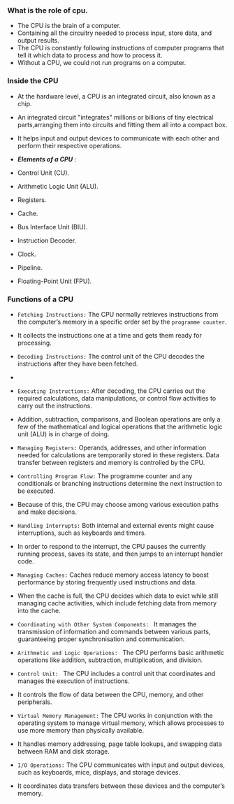 ### What is the role of cpu.

- The CPU is the brain of a computer.
- Containing all the circuitry needed to process input, store data, and output results.
- The CPU is constantly following instructions of computer programs that tell it which data to process and how to process it. 
- Without a CPU, we could not run programs on a computer.

### Inside the CPU

- At the hardware level, a CPU is an integrated circuit, also known as a chip.
- An integrated circuit "integrates" millions or billions of tiny electrical parts,arranging them into circuits and fitting them all into a compact box.
- It helps input and output devices to communicate with each other and perform their respective operations.

- ***Elements of a CPU*** : 
- Control Unit (CU).
- Arithmetic Logic Unit (ALU).
- Registers.
- Cache.
- Bus Interface Unit (BIU).
- Instruction Decoder.
- Clock.
- Pipeline.
- Floating-Point Unit (FPU).

### Functions of a CPU

- ```Fetching Instructions:``` The CPU normally retrieves instructions from the computer’s memory in a specific order set by the ```programme counter```.
- It collects the instructions one at a time and gets them ready for processing.

- ```Decoding Instructions:``` The control unit of the CPU decodes the instructions after they have been fetched.
- 
- ```Executing Instructions:``` After decoding, the CPU carries out the required calculations, data manipulations, or control flow activities to carry out the instructions.
- Addition, subtraction, comparisons, and Boolean operations are only a few of the mathematical and logical operations that the arithmetic logic unit (ALU) is in charge of doing.

- ```Managing Registers:``` Operands, addresses, and other information needed for calculations are temporarily stored in these registers. Data transfer between registers and memory is controlled by the CPU.

- ```Controlling Program Flow:``` The programme counter and any conditionals or branching instructions determine the next instruction to be executed. 
- Because of this, the CPU may choose among various execution paths and make decisions.

- ```Handling Interrupts:``` Both internal and external events might cause interruptions, such as keyboards and timers.
- In order to respond to the interrupt, the CPU pauses the currently running process, saves its state, and then jumps to an interrupt handler code. 

- ```Managing Caches:``` Caches reduce memory access latency to boost performance by storing frequently used instructions and data.
- When the cache is full, the CPU decides which data to evict while still managing cache activities, which include fetching data from memory into the cache.

- ```Coordinating with Other System Components: ``` It manages the transmission of information and commands between various parts, guaranteeing proper synchronisation and communication.

- ```Arithmetic and Logic Operations: ``` The CPU performs basic arithmetic operations like addition, subtraction, multiplication, and division.

- ```Control Unit: ``` The CPU includes a control unit that coordinates and manages the execution of instructions.
- It controls the flow of data between the CPU, memory, and other peripherals.

- ```Virtual Memory Management:``` The CPU works in conjunction with the operating system to manage virtual memory, which allows processes to use more memory than physically available.
- It handles memory addressing, page table lookups, and swapping data between RAM and disk storage.

- ```I/O Operations:``` The CPU communicates with input and output devices, such as keyboards, mice, displays, and storage devices.
- It coordinates data transfers between these devices and the computer’s memory.







